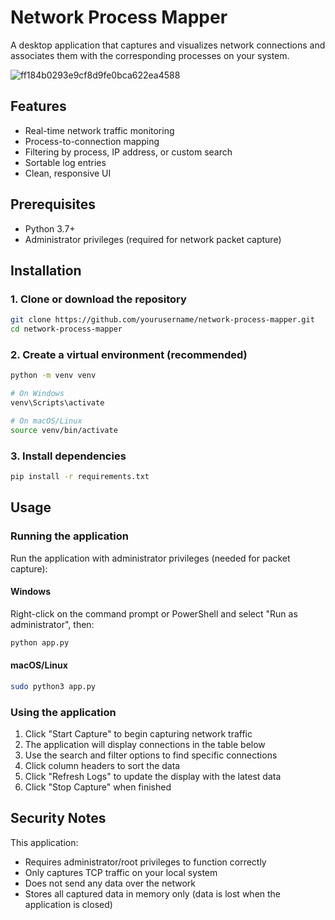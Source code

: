 # Network Process Mapper

A desktop application that captures and visualizes network connections and associates them with the corresponding processes on your system.

![ff184b0293e9cf8d9fe0bca622ea4588](https://github.com/user-attachments/assets/e3698b07-fdc1-4e6f-8e37-4888c12b70a5)


## Features

- Real-time network traffic monitoring
- Process-to-connection mapping
- Filtering by process, IP address, or custom search
- Sortable log entries
- Clean, responsive UI

## Prerequisites

- Python 3.7+
- Administrator privileges (required for network packet capture)

## Installation

### 1. Clone or download the repository

```bash
git clone https://github.com/yourusername/network-process-mapper.git
cd network-process-mapper
```

### 2. Create a virtual environment (recommended)

```bash
python -m venv venv

# On Windows
venv\Scripts\activate

# On macOS/Linux
source venv/bin/activate
```

### 3. Install dependencies

```bash
pip install -r requirements.txt
```

## Usage

### Running the application

Run the application with administrator privileges (needed for packet capture):

#### Windows

Right-click on the command prompt or PowerShell and select "Run as administrator", then:

```bash
python app.py
```

#### macOS/Linux

```bash
sudo python3 app.py
```

### Using the application

1. Click "Start Capture" to begin capturing network traffic
2. The application will display connections in the table below
3. Use the search and filter options to find specific connections
4. Click column headers to sort the data
5. Click "Refresh Logs" to update the display with the latest data
6. Click "Stop Capture" when finished

## Security Notes

This application:
- Requires administrator/root privileges to function correctly
- Only captures TCP traffic on your local system
- Does not send any data over the network
- Stores all captured data in memory only (data is lost when the application is closed)
